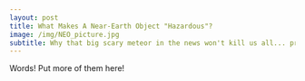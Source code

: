 ```yaml
---
layout: post
title: What Makes A Near-Earth Object "Hazardous"?
image: /img/NEO_picture.jpg
subtitle: Why that big scary meteor in the news won't kill us all... probably.
---
```


Words! Put more of them here!
